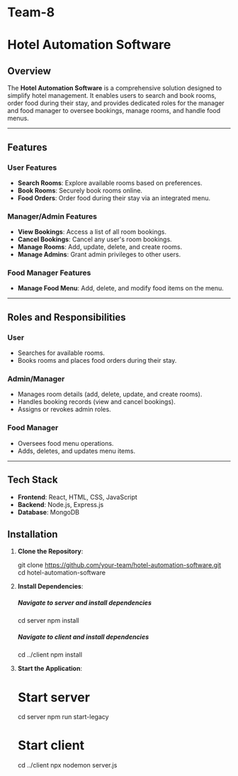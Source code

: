 # Team-8

# Hotel Automation Software

## Overview
The **Hotel Automation Software** is a comprehensive solution designed to simplify hotel management. It enables users to search and book rooms, order food during their stay, and provides dedicated roles for the manager and food manager to oversee bookings, manage rooms, and handle food menus.

---

## Features

### User Features
- **Search Rooms**: Explore available rooms based on preferences.
- **Book Rooms**: Securely book rooms online.
- **Food Orders**: Order food during their stay via an integrated menu.

### Manager/Admin Features
- **View Bookings**: Access a list of all room bookings.
- **Cancel Bookings**: Cancel any user's room bookings.
- **Manage Rooms**: Add, update, delete, and create rooms.
- **Manage Admins**: Grant admin privileges to other users.

### Food Manager Features
- **Manage Food Menu**: Add, delete, and modify food items on the menu.

---

## Roles and Responsibilities

### User
- Searches for available rooms.
- Books rooms and places food orders during their stay.

### Admin/Manager
- Manages room details (add, delete, update, and create rooms).
- Handles booking records (view and cancel bookings).
- Assigns or revokes admin roles.

### Food Manager
- Oversees food menu operations.
- Adds, deletes, and updates menu items.

---

## Tech Stack
- **Frontend**:  React, HTML, CSS, JavaScript
- **Backend**: Node.js, Express.js
- **Database**: MongoDB


## Installation

1. **Clone the Repository**:

   git clone https://github.com/your-team/hotel-automation-software.git
   <br>
   cd hotel-automation-software

3. **Install Dependencies**:
    
    ##### Navigate to server and install dependencies
    cd server
    npm install
    
    ##### Navigate to client and install dependencies
    cd ../client
    npm install
4. **Start the Application**:

      # Start server
      cd server
      npm run start-legacy
      
      # Start client
      cd ../client
      npx nodemon server.js
